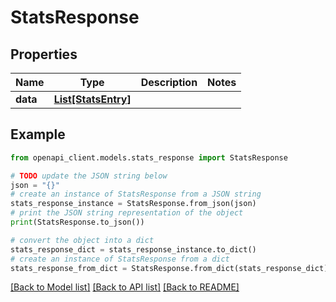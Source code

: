 # StatsResponse


## Properties

Name | Type | Description | Notes
------------ | ------------- | ------------- | -------------
**data** | [**List[StatsEntry]**](StatsEntry.md) |  | 

## Example

```python
from openapi_client.models.stats_response import StatsResponse

# TODO update the JSON string below
json = "{}"
# create an instance of StatsResponse from a JSON string
stats_response_instance = StatsResponse.from_json(json)
# print the JSON string representation of the object
print(StatsResponse.to_json())

# convert the object into a dict
stats_response_dict = stats_response_instance.to_dict()
# create an instance of StatsResponse from a dict
stats_response_from_dict = StatsResponse.from_dict(stats_response_dict)
```
[[Back to Model list]](../README.md#documentation-for-models) [[Back to API list]](../README.md#documentation-for-api-endpoints) [[Back to README]](../README.md)


